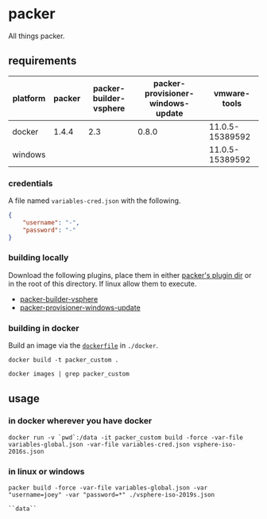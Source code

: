 # packer

All things packer.

## requirements

| platform | packer | packer-builder-vsphere | packer-provisioner-windows-update | vmware-tools    |
|----------|--------|------------------------|-----------------------------------|-----------------|
| docker   | 1.4.4  | 2.3                    | 0.8.0                             | 11.0.5-15389592 |
| windows  |        |                        |                                   | 11.0.5-15389592 |

### credentials

A file named `variables-cred.json` with the following.

```json
{
    "username": "-",
    "password": "-"
}
```

### building locally

Download the following plugins, place them in either [packer's plugin dir](https://www.packer.io/docs/extending/plugins.html#installing-plugins) or in the root of this directory. If linux allow them to execute.

- [packer-builder-vsphere](https://github.com/jetbrains-infra/packer-builder-vsphere)
- [packer-provisioner-windows-update](https://github.com/rgl/packer-provisioner-windows-update)

### building in docker

Build an image via the [`dockerfile`](https://github.com/joeypiccola/homelab/blob/master/packer/docker/dockerfile) in `./docker`.

`docker build -t packer_custom .`

`docker images | grep packer_custom`

## usage

### in docker wherever you have docker

``docker run -v `pwd`:/data -it packer_custom build -force -var-file variables-global.json -var-file variables-cred.json vsphere-iso-2016s.json``

### in linux or windows

`packer build -force -var-file variables-global.json -var "username=joey" -var "password=*" ./vsphere-iso-2019s.json`

` ``data``  `
